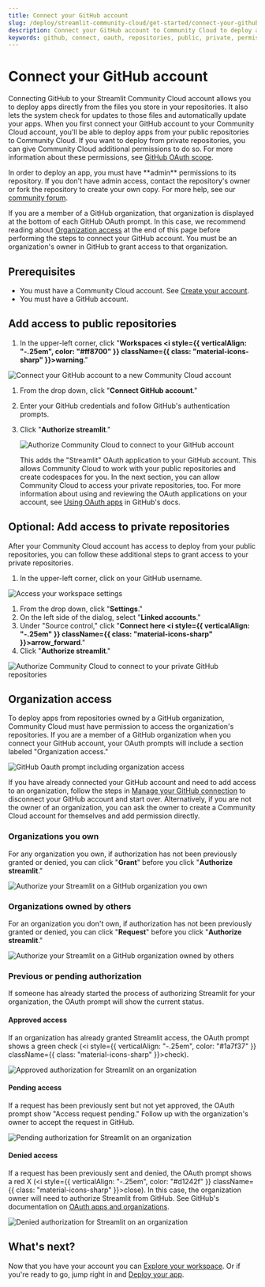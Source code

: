 ```yaml
---
title: Connect your GitHub account
slug: /deploy/streamlit-community-cloud/get-started/connect-your-github-account
description: Connect your GitHub account to Community Cloud to deploy apps from public and private repositories with proper permissions.
keywords: github, connect, oauth, repositories, public, private, permissions, organization, access
---
```


# Connect your GitHub account

Connecting GitHub to your Streamlit Community Cloud account allows you to deploy apps directly from the files you store in your repositories. It also lets the system check for updates to those files and automatically update your apps. When you first connect your GitHub account to your Community Cloud account, you'll be able to deploy apps from your public repositories to Community Cloud. If you want to deploy from private repositories, you can give Community Cloud additional permissions to do so. For more information about these permissions, see [GitHub OAuth scope](/deploy/streamlit-community-cloud/status#github-oauth-scope).

<Important>
    In order to deploy an app, you must have **admin** permissions to its repository. If you don't have admin access, contact the repository's owner or fork the repository to create your own copy. For more help, see our <a href="https://discuss.streamlit.io/" target="_blank">community forum</a>.
</Important>

If you are a member of a GitHub organization, that organization is displayed at the bottom of each GitHub OAuth prompt. In this case, we recommend reading about [Organization access](#organization-access) at the end of this page before performing the steps to connect your GitHub account. You must be an organization's owner in GitHub to grant access to that organization.

## Prerequisites

- You must have a Community Cloud account. See [Create your account](/deploy/streamlit-community-cloud/get-started/create-your-account).
- You must have a GitHub account.

## Add access to public repositories

1. In the upper-left corner, click "**Workspaces <i style={{ verticalAlign: "-.25em", color: "#ff8700" }} className={{ class: "material-icons-sharp" }}>warning</i>**."

<div style={{ maxWidth: '90%', margin: 'auto' }}>
<Image alt="Connect your GitHub account to a new Community Cloud account" src="/images/streamlit-community-cloud/workspace-unconnected-setup.png" />
</div>

1. From the drop down, click "**Connect GitHub account**."
1. Enter your GitHub credentials and follow GitHub's authentication prompts.
1. Click "**Authorize streamlit**."

   <div style={{ maxWidth: '40%', margin: 'auto' }}>
   <Image alt="Authorize Community Cloud to connect to your GitHub account" src="/images/streamlit-community-cloud/GitHub-auth1-none.png" />
   </div>

   This adds the "Streamlit" OAuth application to your GitHub account. This allows Community Cloud to work with your public repositories and create codespaces for you. In the next section, you can allow Community Cloud to access your private repositories, too. For more information about using and reviewing the OAuth applications on your account, see [Using OAuth apps](https://docs.github.com/en/apps/oauth-apps/using-oauth-apps) in GitHub's docs.

## Optional: Add access to private repositories

After your Community Cloud account has access to deploy from your public repositories, you can follow these additional steps to grant access to your private repositories.

1. In the upper-left corner, click on your GitHub username.

<div style={{ maxWidth: '90%', margin: 'auto' }}>
<Image alt="Access your workspace settings" src="/images/streamlit-community-cloud/workspace-empty-menu.png" />
</div>

1. From the drop down, click "**Settings**."
1. On the left side of the dialog, select "**Linked accounts**."
1. Under "Source control," click "**Connect here <i style={{ verticalAlign: "-.25em" }} className={{ class: "material-icons-sharp" }}>arrow_forward</i>**."
1. Click "**Authorize streamlit**."

<div style={{ maxWidth: '40%', margin: 'auto' }}>
<Image alt="Authorize Community Cloud to connect to your private GitHub repositories" src="/images/streamlit-community-cloud/GitHub-auth2-none.png" />
</div>

## Organization access

To deploy apps from repositories owned by a GitHub organization, Community Cloud must have permission to access the organization's repositories. If you are a member of a GitHub organization when you connect your GitHub account, your OAuth prompts will include a section labeled "Organization access."

<div style={{ maxWidth: '40%', margin: 'auto' }}>
<Image alt="GitHub Oauth prompt including organization access" src="/images/streamlit-community-cloud/GitHub-auth1-organizations.png" />
</div>

If you have already connected your GitHub account and need to add access to an organization, follow the steps in [Manage your GitHub connection](/deploy/streamlit-community-cloud/manage-your-account/manage-your-github-connection) to disconnect your GitHub account and start over. Alternatively, if you are not the owner of an organization, you can ask the owner to create a Community Cloud account for themselves and add permission directly.

### Organizations you own

For any organization you own, if authorization has not been previously granted or denied, you can click "**Grant**" before you click "**Authorize streamlit**."

<div style={{ maxWidth: '80%', margin: 'auto' }}>
<Image alt="Authorize your Streamlit on a GitHub organization you own" src="/images/streamlit-community-cloud/GitHub-auth-grant-XL.png" />
</div>

### Organizations owned by others

For an organization you don't own, if authorization has not been previously granted or denied, you can click "**Request**" before you click "**Authorize streamlit**."

<div style={{ maxWidth: '80%', margin: 'auto' }}>
<Image alt="Authorize your Streamlit on a GitHub organization owned by others" src="/images/streamlit-community-cloud/GitHub-auth-request-XL.png" />
</div>

### Previous or pending authorization

If someone has already started the process of authorizing Streamlit for your organization, the OAuth prompt will show the current status.

#### Approved access

If an organization has already granted Streamlit access, the OAuth prompt shows a green check (<i style={{ verticalAlign: "-.25em", color: "#1a7f37" }} className={{ class: "material-icons-sharp" }}>check</i>).

<div style={{ maxWidth: '60%', margin: 'auto' }}>
<Image alt="Approved authorization for Streamlit on an organization" src="/images/streamlit-community-cloud/GitHub-auth-granted-XL.png" />
</div>

#### Pending access

If a request has been previously sent but not yet approved, the OAuth prompt show "Access request pending." Follow up with the organization's owner to accept the request in GitHub.

<div style={{ maxWidth: '60%', margin: 'auto' }}>
<Image alt="Pending authorization for Streamlit on an organization" src="/images/streamlit-community-cloud/GitHub-auth-pending-XL.png" />
</div>

#### Denied access

If a request has been previously sent and denied, the OAuth prompt shows a red X (<i style={{ verticalAlign: "-.25em", color: "#d1242f" }} className={{ class: "material-icons-sharp" }}>close</i>). In this case, the organization owner will need to authorize Streamlit from GitHub. See GitHub's documentation on <a href="https://docs.github.com/en/apps/oauth-apps/using-oauth-apps/authorizing-oauth-apps#oauth-apps-and-organizations" target="_blank">OAuth apps and organizations</a>.

<div style={{ maxWidth: '60%', margin: 'auto' }}>
<Image alt="Denied authorization for Streamlit on an organization" src="/images/streamlit-community-cloud/GitHub-auth-denied-XL.png" />
</div>

## What's next?

Now that you have your account you can [Explore your workspace](/deploy/streamlit-community-cloud/get-started/explore-your-workspace). Or if you're ready to go, jump right in and [Deploy your app](/deploy/streamlit-community-cloud/deploy-your-app).
